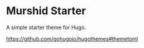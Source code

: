 # Murshid Starter

A simple starter theme for Hugo.

https://github.com/gohugoio/hugothemes#themetoml
